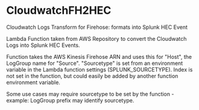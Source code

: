# CloudwatchFH2HEC
Cloudwatch Logs Transform for Firehose: formats into Splunk HEC Event

Lambda Function taken from AWS Repository to convert the Cloudwatch Logs into Splunk HEC Events.

Function takes the AWS Kinesis Firehose ARN and uses this for "Host", the LogGroup name for "Source". "Sourcetype" is set from an environment variable in the Lambda function settings (SPLUNK_SOURCETYPE).
Index is not set in the function, but could easily be added by another function environment variable.

Some use cases may require sourcetype to be set by the function - example: LogGroup prefix may identify sourcetype.
